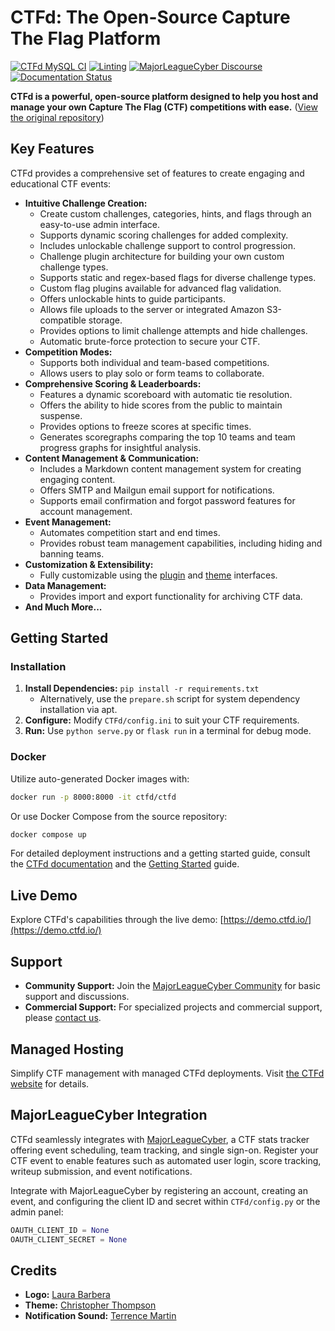 # CTFd: The Open-Source Capture The Flag Platform

[![CTFd MySQL CI](https://github.com/CTFd/CTFd/workflows/CTFd%20MySQL%20CI/badge.svg?branch=master)](https://github.com/CTFd/CTFd/actions)
[![Linting](https://github.com/CTFd/CTFd/workflows/Linting/badge.svg?branch=master)](https://github.com/CTFd/CTFd/actions)
[![MajorLeagueCyber Discourse](https://img.shields.io/discourse/status?server=https%3A%2F%2Fcommunity.majorleaguecyber.org%2F)](https://community.majorleaguecyber.org/)
[![Documentation Status](https://api.netlify.com/api/v1/badges/6d10883a-77bb-45c1-a003-22ce1284190e/deploy-status)](https://docs.ctfd.io)

**CTFd is a powerful, open-source platform designed to help you host and manage your own Capture The Flag (CTF) competitions with ease.**  ([View the original repository](https://github.com/CTFd/CTFd))

## Key Features

CTFd provides a comprehensive set of features to create engaging and educational CTF events:

*   **Intuitive Challenge Creation:**
    *   Create custom challenges, categories, hints, and flags through an easy-to-use admin interface.
    *   Supports dynamic scoring challenges for added complexity.
    *   Includes unlockable challenge support to control progression.
    *   Challenge plugin architecture for building your own custom challenge types.
    *   Supports static and regex-based flags for diverse challenge types.
    *   Custom flag plugins available for advanced flag validation.
    *   Offers unlockable hints to guide participants.
    *   Allows file uploads to the server or integrated Amazon S3-compatible storage.
    *   Provides options to limit challenge attempts and hide challenges.
    *   Automatic brute-force protection to secure your CTF.
*   **Competition Modes:**
    *   Supports both individual and team-based competitions.
    *   Allows users to play solo or form teams to collaborate.
*   **Comprehensive Scoring & Leaderboards:**
    *   Features a dynamic scoreboard with automatic tie resolution.
    *   Offers the ability to hide scores from the public to maintain suspense.
    *   Provides options to freeze scores at specific times.
    *   Generates scoregraphs comparing the top 10 teams and team progress graphs for insightful analysis.
*   **Content Management & Communication:**
    *   Includes a Markdown content management system for creating engaging content.
    *   Offers SMTP and Mailgun email support for notifications.
    *   Supports email confirmation and forgot password features for account management.
*   **Event Management:**
    *   Automates competition start and end times.
    *   Provides robust team management capabilities, including hiding and banning teams.
*   **Customization & Extensibility:**
    *   Fully customizable using the [plugin](https://docs.ctfd.io/docs/plugins/overview) and [theme](https://docs.ctfd.io/docs/themes/overview) interfaces.
*   **Data Management:**
    *   Provides import and export functionality for archiving CTF data.
*   **And Much More...**

## Getting Started

### Installation

1.  **Install Dependencies:** `pip install -r requirements.txt`
    *   Alternatively, use the `prepare.sh` script for system dependency installation via apt.
2.  **Configure:** Modify `CTFd/config.ini` to suit your CTF requirements.
3.  **Run:** Use `python serve.py` or `flask run` in a terminal for debug mode.

### Docker

Utilize auto-generated Docker images with:

```bash
docker run -p 8000:8000 -it ctfd/ctfd
```

Or use Docker Compose from the source repository:

```bash
docker compose up
```

For detailed deployment instructions and a getting started guide, consult the [CTFd documentation](https://docs.ctfd.io/) and the [Getting Started](https://docs.ctfd.io/tutorials/getting-started/) guide.

## Live Demo

Explore CTFd's capabilities through the live demo: [https://demo.ctfd.io/](https://demo.ctfd.io/)

## Support

*   **Community Support:** Join the [MajorLeagueCyber Community](https://community.majorleaguecyber.org/) for basic support and discussions.
*   **Commercial Support:** For specialized projects and commercial support, please [contact us](https://ctfd.io/contact/).

## Managed Hosting

Simplify CTF management with managed CTFd deployments.  Visit [the CTFd website](https://ctfd.io/) for details.

## MajorLeagueCyber Integration

CTFd seamlessly integrates with [MajorLeagueCyber](https://majorleaguecyber.org/), a CTF stats tracker offering event scheduling, team tracking, and single sign-on.  Register your CTF event to enable features such as automated user login, score tracking, writeup submission, and event notifications.

Integrate with MajorLeagueCyber by registering an account, creating an event, and configuring the client ID and secret within `CTFd/config.py` or the admin panel:

```python
OAUTH_CLIENT_ID = None
OAUTH_CLIENT_SECRET = None
```

## Credits

*   **Logo:** [Laura Barbera](http://www.laurabb.com/)
*   **Theme:** [Christopher Thompson](https://github.com/breadchris)
*   **Notification Sound:** [Terrence Martin](https://soundcloud.com/tj-martin-composer)